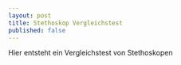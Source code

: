 ```yaml
---
layout: post
title: Stethoskop Vergleichstest
published: false
---
```

Hier entsteht ein Vergleichstest von Stethoskopen